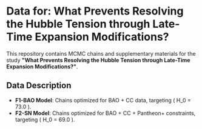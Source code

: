 # Data for: What Prevents Resolving the Hubble Tension through Late-Time Expansion Modifications?

This repository contains MCMC chains and supplementary materials for the study **"What Prevents Resolving the Hubble Tension through Late-Time Expansion Modifications?"**.  

## Data Description
- **F1-BAO Model**: Chains optimized for BAO + CC data, targeting \( H_0 = 73.0 \).  
- **F2-SN Model**: Chains optimized for BAO + CC + Pantheon+ constraints, targeting \( H_0 = 69.0 \).  
